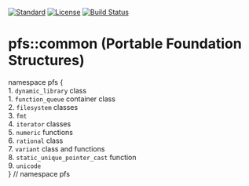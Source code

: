 [![Standard](https://img.shields.io/badge/C%2B%2B-11%2F14%2F17-blue)](https://en.wikipedia.org/wiki/C%2B%2B#Standardization)
[![License](https://img.shields.io/badge/license-MIT-blue.svg)](https://opensource.org/licenses/MIT)
[![Build Status](https://travis-ci.com/semenovf/pfs-common.svg?branch=master)](https://travis-ci.com/semenovf/pfs-common)

# pfs::common (Portable Foundation Structures)

namespace pfs {<br/>
    1. `dynamic_library` class<br/>
    1. `function_queue` container class<br/>
    2. `filesystem` classes<br/>
    3. `fmt`<br/>
    4. `iterator` classes<br/>
    5. `numeric` functions<br/>
    6. `rational` class<br/>
    7. `variant` class and functions<br/>
    8. `static_unique_pointer_cast` function<br/>
    9. `unicode`<br/>
} // namespace pfs<br/>

